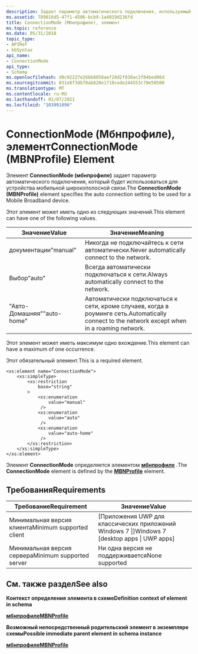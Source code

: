 ```yaml
---
description: Задает параметр автоматического подключения, используемый для устройства мобильной широкополосной связи.
ms.assetid: 789016d5-47f1-4506-bcb9-1a4019d236fd
title: ConnectionMode (Мбнпрофиле), элемент
ms.topic: reference
ms.date: 05/31/2018
topic_type:
- APIRef
- kbSyntax
api_name:
- ConnectionMode
api_type:
- Schema
ms.openlocfilehash: d9c92227e26bb8858aef28d2f030ac2f84bed06d
ms.sourcegitcommit: 831e8f3db78ab820e1710cede244553c70e50500
ms.translationtype: MT
ms.contentlocale: ru-RU
ms.lasthandoff: 01/07/2021
ms.locfileid: "103991096"
---
```

# <a name="connectionmode-mbnprofile-element"></a><span data-ttu-id="bf85b-103">ConnectionMode (Мбнпрофиле), элемент</span><span class="sxs-lookup"><span data-stu-id="bf85b-103">ConnectionMode (MBNProfile) Element</span></span>

<span data-ttu-id="bf85b-104">Элемент **ConnectionMode (мбнпрофиле)** задает параметр автоматического подключения, который будет использоваться для устройства мобильной широкополосной связи.</span><span class="sxs-lookup"><span data-stu-id="bf85b-104">The **ConnectionMode (MBNProfile)** element specifies the auto connection setting to be used for a Mobile Broadband device.</span></span>

<span data-ttu-id="bf85b-105">Этот элемент может иметь одно из следующих значений.</span><span class="sxs-lookup"><span data-stu-id="bf85b-105">This element can have one of the following values.</span></span>



| <span data-ttu-id="bf85b-106">Значение</span><span class="sxs-lookup"><span data-stu-id="bf85b-106">Value</span></span>       | <span data-ttu-id="bf85b-107">Значение</span><span class="sxs-lookup"><span data-stu-id="bf85b-107">Meaning</span></span>                                                                |
|-------------|------------------------------------------------------------------------|
| <span data-ttu-id="bf85b-108">документации</span><span class="sxs-lookup"><span data-stu-id="bf85b-108">"manual"</span></span>    | <span data-ttu-id="bf85b-109">Никогда не подключайтесь к сети автоматически.</span><span class="sxs-lookup"><span data-stu-id="bf85b-109">Never automatically connect to the network.</span></span>                            |
| <span data-ttu-id="bf85b-110">Выбор</span><span class="sxs-lookup"><span data-stu-id="bf85b-110">"auto"</span></span>      | <span data-ttu-id="bf85b-111">Всегда автоматически подключаться к сети.</span><span class="sxs-lookup"><span data-stu-id="bf85b-111">Always automatically connect to the network.</span></span>                           |
| <span data-ttu-id="bf85b-112">"Авто-Домашняя"</span><span class="sxs-lookup"><span data-stu-id="bf85b-112">"auto-home"</span></span> | <span data-ttu-id="bf85b-113">Автоматически подключаться к сети, кроме случаев, когда в роуминге сеть.</span><span class="sxs-lookup"><span data-stu-id="bf85b-113">Automatically connect to the network except when in a roaming network.</span></span> |



 

<span data-ttu-id="bf85b-114">Этот элемент может иметь максимум одно вхождение.</span><span class="sxs-lookup"><span data-stu-id="bf85b-114">This element can have a maximum of one occurrence.</span></span>

<span data-ttu-id="bf85b-115">Этот обязательный элемент.</span><span class="sxs-lookup"><span data-stu-id="bf85b-115">This is a required element.</span></span>

``` syntax
<xs:element name="ConnectionMode">
    <xs:simpleType>
        <xs:restriction
            base="string"
        >
            <xs:enumeration
                value="manual"
             />
            <xs:enumeration
                value="auto"
             />
            <xs:enumeration
                value="auto-home"
             />
        </xs:restriction>
    </xs:simpleType>
</xs:element>
```

<span data-ttu-id="bf85b-116">Элемент **ConnectionMode** определяется элементом [**мбнпрофиле**](schema-mbnprofile-element.md) .</span><span class="sxs-lookup"><span data-stu-id="bf85b-116">The **ConnectionMode** element is defined by the [**MBNProfile**](schema-mbnprofile-element.md) element.</span></span>

## <a name="requirements"></a><span data-ttu-id="bf85b-117">Требования</span><span class="sxs-lookup"><span data-stu-id="bf85b-117">Requirements</span></span>



| <span data-ttu-id="bf85b-118">Требование</span><span class="sxs-lookup"><span data-stu-id="bf85b-118">Requirement</span></span> | <span data-ttu-id="bf85b-119">Значение</span><span class="sxs-lookup"><span data-stu-id="bf85b-119">Value</span></span> |
|-------------------------------------|---------------------------------------------------|
| <span data-ttu-id="bf85b-120">Минимальная версия клиента</span><span class="sxs-lookup"><span data-stu-id="bf85b-120">Minimum supported client</span></span><br/> | <span data-ttu-id="bf85b-121">\[Приложения UWP для классических приложений Windows 7 \|\]</span><span class="sxs-lookup"><span data-stu-id="bf85b-121">Windows 7 \[desktop apps \| UWP apps\]</span></span><br/> |
| <span data-ttu-id="bf85b-122">Минимальная версия сервера</span><span class="sxs-lookup"><span data-stu-id="bf85b-122">Minimum supported server</span></span><br/> | <span data-ttu-id="bf85b-123">Ни одна версия не поддерживается</span><span class="sxs-lookup"><span data-stu-id="bf85b-123">None supported</span></span><br/>                         |



## <a name="see-also"></a><span data-ttu-id="bf85b-124">См. также раздел</span><span class="sxs-lookup"><span data-stu-id="bf85b-124">See also</span></span>

<dl> <dt>

<span data-ttu-id="bf85b-125">**Контекст определения элемента в схеме**</span><span class="sxs-lookup"><span data-stu-id="bf85b-125">**Definition context of element in schema**</span></span>
</dt> <dt>

[<span data-ttu-id="bf85b-126">**мбнпрофиле**</span><span class="sxs-lookup"><span data-stu-id="bf85b-126">**MBNProfile**</span></span>](schema-mbnprofile-element.md)
</dt> <dt>

<span data-ttu-id="bf85b-127">**Возможный непосредственный родительский элемент в экземпляре схемы**</span><span class="sxs-lookup"><span data-stu-id="bf85b-127">**Possible immediate parent element in schema instance**</span></span>
</dt> <dt>

[<span data-ttu-id="bf85b-128">**мбнпрофиле**</span><span class="sxs-lookup"><span data-stu-id="bf85b-128">**MBNProfile**</span></span>](schema-mbnprofile-element.md)
</dt> </dl>

 

 




